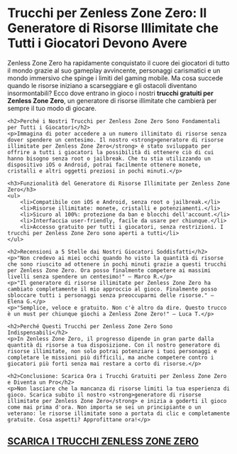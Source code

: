  <h1>Trucchi per Zenless Zone Zero: Il Generatore di Risorse Illimitate che Tutti i Giocatori Devono Avere</h1>
    <p>Zenless Zone Zero ha rapidamente conquistato il cuore dei giocatori di tutto il mondo grazie al suo gameplay avvincente, personaggi carismatici e un mondo immersivo che spinge i limiti del gaming mobile. Ma cosa succede quando le risorse iniziano a scarseggiare e gli ostacoli diventano insormontabili? Ecco dove entrano in gioco i nostri <strong>trucchi gratuiti per Zenless Zone Zero</strong>, un generatore di risorse illimitate che cambierà per sempre il tuo modo di giocare.</p>

    <h2>Perché i Nostri Trucchi per Zenless Zone Zero Sono Fondamentali per Tutti i Giocatori</h2>
    <p>Immagina di poter accedere a un numero illimitato di risorse senza dover spendere un centesimo. Il nostro <strong>generatore di risorse illimitate per Zenless Zone Zero</strong> è stato sviluppato per offrire a tutti i giocatori la possibilità di ottenere ciò di cui hanno bisogno senza root o jailbreak. Che tu stia utilizzando un dispositivo iOS o Android, potrai facilmente ottenere monete, cristalli e altri oggetti preziosi in pochi minuti.</p>

    <h3>Funzionalità del Generatore di Risorse Illimitate per Zenless Zone Zero</h3>
    <ul>
        <li>Compatibile con iOS e Android, senza root o jailbreak.</li>
        <li>Risorse illimitate: monete, cristalli e potenziamenti.</li>
        <li>Sicuro al 100%: protezione da ban e blocchi dell'account.</li>
        <li>Interfaccia user-friendly, facile da usare per chiunque.</li>
        <li>Accesso gratuito per tutti i giocatori, senza restrizioni. I trucchi per Zenless Zone Zero sono aperti a tutti</li>
    </ul>

    <h2>Recensioni a 5 Stelle dai Nostri Giocatori Soddisfatti</h2>
    <p>"Non credevo ai miei occhi quando ho visto la quantità di risorse che sono riuscito ad ottenere in pochi minuti grazie a questi trucchi per Zenless Zone Zero. Ora posso finalmente competere ai massimi livelli senza spendere un centesimo!" – Marco R.</p>
    <p>"Il generatore di risorse illimitate per Zenless Zone Zero ha cambiato completamente il mio approccio al gioco. Finalmente posso sbloccare tutti i personaggi senza preoccuparmi delle risorse." – Elena G.</p>
    <p>"Semplice, veloce e gratuito. Non c'è altro da dire. Questo trucco è un must per chiunque giochi a Zenless Zone Zero!" – Luca T.</p>

    <h2>Perché Questi Trucchi per Zenless Zone Zero Sono Indispensabili</h2>
    <p>In Zenless Zone Zero, il progresso dipende in gran parte dalla quantità di risorse a tua disposizione. Con il nostro generatore di risorse illimitate, non solo potrai potenziare i tuoi personaggi e completare le missioni più difficili, ma anche competere contro i giocatori più forti senza mai restare a corto di risorse.</p>

    <h2>Conclusione: Scarica Ora i Trucchi Gratuiti per Zenless Zone Zero e Diventa un Pro</h2>
    <p>Non lasciare che la mancanza di risorse limiti la tua esperienza di gioco. Scarica subito il nostro <strong>generatore di risorse illimitate per Zenless Zone Zero</strong> e inizia a goderti il gioco come mai prima d'ora. Non importa se sei un principiante o un veterano: le risorse illimitate sono a portata di clic e completamente gratuite. Cosa aspetti? Approfittane ora!</p>

## [SCARICA I TRUCCHI ZENLESS ZONE ZERO](https://bit.ly/44IY6fb)
